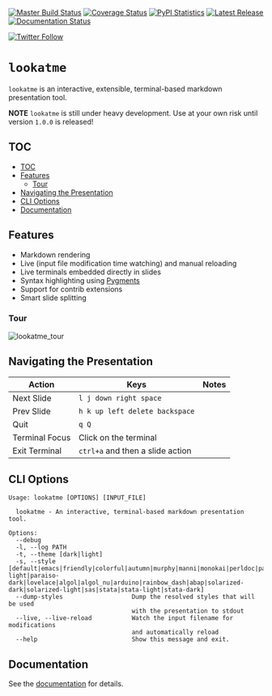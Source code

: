 [![Master Build Status](https://travis-ci.org/d0c-s4vage/lookatme.svg?branch=master)](https://travis-ci.org/d0c-s4vage/lookatme)
[![Coverage Status](https://coveralls.io/repos/github/d0c-s4vage/lookatme/badge.svg?branch=master)](https://coveralls.io/github/d0c-s4vage/lookatme?branch=master)
[![PyPI Statistics](https://img.shields.io/pypi/dm/lookatme)](https://pypistats.org/packages/lookatme)
[![Latest Release](https://img.shields.io/pypi/v/lookatme)](https://pypi.python.org/pypi/lookatme/)
[![Documentation Status](https://readthedocs.org/projects/lookatme/badge/?version=latest)](https://lookatme.readthedocs.io/en/latest/)

[![Twitter Follow](https://img.shields.io/twitter/follow/d0c_s4vage?style=plastic)](https://twitter.com/d0c_s4vage)

# `lookatme`

`lookatme` is an interactive, extensible, terminal-based markdown presentation
tool.

**NOTE** `lookatme` is still under heavy development. Use at your own risk until
version `1.0.0` is released!

## TOC

- [TOC](#toc)
- [Features](#features)
  * [Tour](#tour)
- [Navigating the Presentation](#navigating-the-presentation)
- [CLI Options](#cli-options)
- [Documentation](#documentation)

## Features

* Markdown rendering
* Live (input file modification time watching) and manual reloading
* Live terminals embedded directly in slides
* Syntax highlighting using [Pygments](https://pygments.org/)
* Support for contrib extensions
* Smart slide splitting

### Tour

![lookatme_tour](docs/source/_static/lookatme_tour.gif)

## Navigating the Presentation

| Action         | Keys                             | Notes |
|----------------|----------------------------------|-------|
| Next Slide     | `l j down right space`           |       |
| Prev Slide     | `h k up left delete backspace`   |       |
| Quit           | `q Q`                            |       |
| Terminal Focus | Click on the terminal            |       |
| Exit Terminal  | `ctrl+a` and then a slide action |       |

## CLI Options

```
Usage: lookatme [OPTIONS] [INPUT_FILE]

  lookatme - An interactive, terminal-based markdown presentation tool.

Options:
  --debug
  -l, --log PATH
  -t, --theme [dark|light]
  -s, --style [default|emacs|friendly|colorful|autumn|murphy|manni|monokai|perldoc|pastie|borland|trac|native|fruity|bw|vim|vs|tango|rrt|xcode|igor|paraiso-light|paraiso-dark|lovelace|algol|algol_nu|arduino|rainbow_dash|abap|solarized-dark|solarized-light|sas|stata|stata-light|stata-dark]
  --dump-styles                   Dump the resolved styles that will be used
                                  with the presentation to stdout
  --live, --live-reload           Watch the input filename for modifications
                                  and automatically reload
  --help                          Show this message and exit.
```

## Documentation

See the [documentation](https://lookatme.readthedocs.io/en/latest/) for details.
